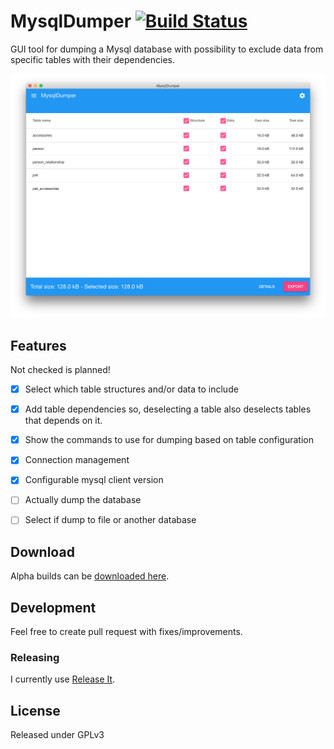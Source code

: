 MysqlDumper [![Build Status](https://travis-ci.org/frankbille/MysqlDumper.svg?branch=master)](https://travis-ci.org/frankbille/MysqlDumper)
===========

GUI tool for dumping a Mysql database with possibility to exclude data from
specific tables with their dependencies.


![Screenshot](screenshots/screenshot.png "Screenshot")


Features
--------

Not checked is planned!

- [x] Select which table structures and/or data to include
- [x] Add table dependencies so, deselecting a table also deselects tables that depends
      on it.
- [x] Show the commands to use for dumping based on table configuration
- [x] Connection management
- [x] Configurable mysql client version
- [ ] Actually dump the database
- [ ] Select if dump to file or another database


Download
--------

Alpha builds can be [downloaded here][download].


Development
-----------

Feel free to create pull request with fixes/improvements.

### Releasing

I currently use [Release It][releaseit].


License
-------

Released under GPLv3



[download]: https://github.com/frankbille/MysqlDumper/releases
[releaseit]: http://webpro.github.io/release-it/